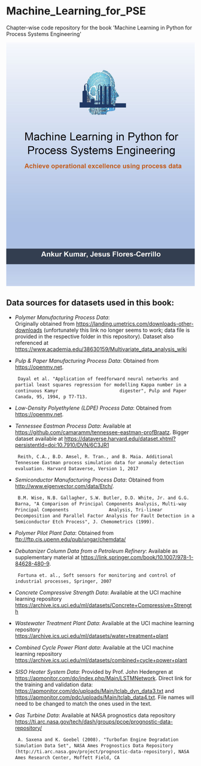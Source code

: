 # Machine_Learning_for_PSE

Chapter-wise code repository for the book 'Machine Learning in Python for Process Systems Engineering'

![](/Images/coverPage.JPG)

## Data sources for datasets used in this book:
- *Polymer Manufacturing Process Data*:  
       Originally obtained from https://landing.umetrics.com/downloads-other-downloads (unfortunately this link no longer seems to work; data file is provided in the respective folder in this repository). 
       Dataset also referenced at https://www.academia.edu/38630159/Multivariate_data_analysis_wiki
       
             
- *Pulp & Paper Manufacturing Process Data*:
       Obtained from https://openmv.net. 
       
       Dayal et al. "Application of feedforward neural networks and partial least squares regression for modelling Kappa number in a continuous Kamyr                       digester", Pulp and Paper Canada, 95, 1994, p T7-T13.
       
           
- *Low-Density Polyethylene (LDPE) Process Data*:
       Obtained from https://openmv.net.

           
- *Tennessee Eastman Process Data*: 
       Available at https://github.com/camaramm/tennessee-eastman-profBraatz. Bigger dataset available at https://dataverse.harvard.edu/dataset.xhtml?persistentId=doi:10.7910/DVN/6C3JR1
       
       Reith, C.A., B.D. Amsel, R. Tran., and B. Maia. Additional Tennessee Eastman process simulation data for anomaly detection evaluation. Harvard Dataverse, Version 1, 2017
       
- *Semiconductor Manufacturing Process Data*: 
       Obtained from http://www.eigenvector.com/data/Etch/. 
       
       B.M. Wise, N.B. Gallagher, S.W. Butler, D.D. White, Jr. and G.G. Barna, "A Comparison of Principal Components Analysis, Multi-way Principal Components               Analysis, Tri-linear Decomposition and Parallel Factor Analysis for Fault Detection in a Semiconductor Etch Process", J. Chemometrics (1999).
       
- *Polymer Pilot Plant Data*:
       Obtained from ftp://ftp.cis.upenn.edu/pub/ungar/chemdata/
  
- *Debutanizer Column Data from a Petroleum Refinery*:
       Available as supplementary material at https://link.springer.com/book/10.1007/978-1-84628-480-9. 
       
       Fortuna et. al., Soft sensors for monitoring and control of industrial processes, Springer, 2007
       
- *Concrete Compressive Strength Data*:
       Available at the UCI machine learning repository https://archive.ics.uci.edu/ml/datasets/Concrete+Compressive+Strength

- *Wastewater Treatment Plant Data*:
       Available at the UCI machine learning repository https://archive.ics.uci.edu/ml/datasets/water+treatment+plant
       
- *Combined Cycle Power Plant data*:
       Available at the UCI machine learning repository https://archive.ics.uci.edu/ml/datasets/combined+cycle+power+plant
       
- *SISO Heater System Data*:
       Provided by Prof. John Hedengren at https://apmonitor.com/do/index.php/Main/LSTMNetwork. Direct link for the training and validation data: https://apmonitor.com/do/uploads/Main/tclab_dyn_data3.txt and  https://apmonitor.com/pdc/uploads/Main/tclab_data4.txt. File names will need to be changed to match the ones used in the text. 
       
- *Gas Turbine Data*:
       Available at NASA prognostics data repository https://ti.arc.nasa.gov/tech/dash/groups/pcoe/prognostic-data-repository/
       
       A. Saxena and K. Goebel (2008). "Turbofan Engine Degradation Simulation Data Set", NASA Ames Prognostics Data Repository (http://ti.arc.nasa.gov/project/prognostic-data-repository), NASA Ames Research Center, Moffett Field, CA

